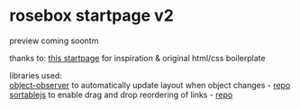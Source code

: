 # rosebox startpage v2
  
preview coming soontm  
  
thanks to:
[this startpage](https://github.com/WahyuHidayattz/startpage-new) for inspiration & original html/css boilerplate
  
libraries used:  
[object-observer](https://github.com/gullerya/object-observer/blob/main/src/object-observer.js) to automatically update layout when object changes - [repo](https://github.com/gullerya/object-observer)  
[sortablejs](http://sortablejs.github.io/Sortable/Sortable.js) to enable drag and drop reordering of links - [repo](https://github.com/SortableJS/Sortable)  